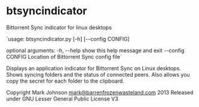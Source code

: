 btsyncindicator
===============

Bittorrent Sync indicator for linux desktops

`usage: btsyncindicator.py [-h] [--config CONFIG]

optional arguments:
  -h, --help       show this help message and exit
  --config CONFIG  Location of Bittorrent Sync config file`

Displays an application indicator for Bittorrent Sync on Linux desktops.
Shows syncing folders and the status of connected peers.
Also allows you copy the secret for each folder to the clipboard.

Copyright Mark Johnson <mark@barrenfrozenwasteland.com> 2013
Released under GNU Lesser General Public License V3
